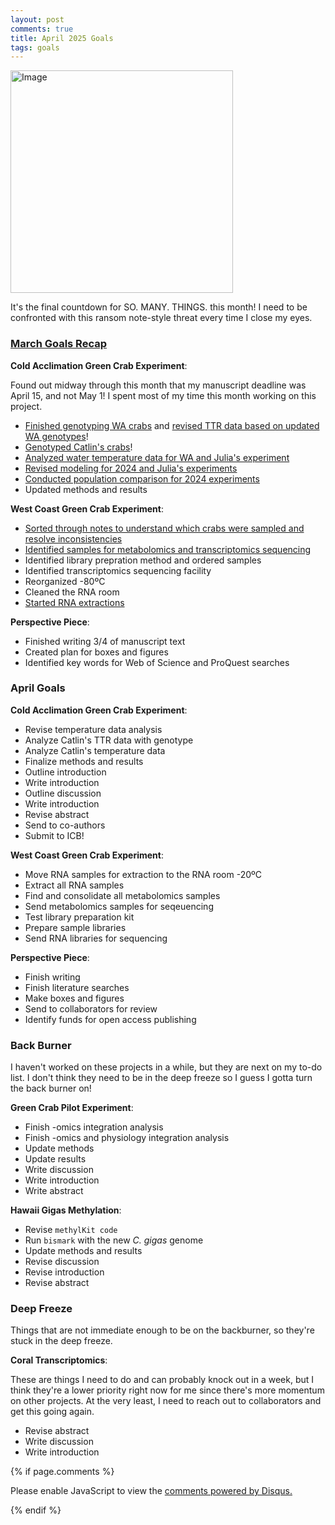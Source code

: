 ```yaml
---
layout: post
comments: true
title: April 2025 Goals
tags: goals
---
```


<img width="356" alt="Image" src="https://github.com/user-attachments/assets/0e2715dc-0261-46a6-a654-5b39380a01e9" />

It's the final countdown for SO. MANY. THINGS. this month! I need to be confronted with this ransom note-style threat every time I close my eyes.

### [March Goals Recap](https://yaaminiv.github.io/March-2025-Goals/)

**Cold Acclimation Green Crab Experiment**:

Found out midway through this month that my manuscript deadline was April 15, and not May 1! I spent most of my time this month working on this project.

- [Finished genotyping WA crabs](https://yaaminiv.github.io/Green-Crab-Experiment-2024-Part34/) and [revised TTR data based on updated WA genotypes](https://yaaminiv.github.io/Green-Crab-Experiment-2024-Part35/)!
- [Genotyped Catlin's crabs](https://yaaminiv.github.io/Green-Crab-Experiment-2024-Part37/)!
- [Analyzed water temperature data for WA and Julia's experiment](https://yaaminiv.github.io/Green-Crab-Experiment-2024-Part38/)
- [Revised modeling for 2024 and Julia's experiments](https://yaaminiv.github.io/Green-Crab-Experiment-2024-Part39/)
- [Conducted population comparison for 2024 experiments](https://yaaminiv.github.io/Green-Crab-Experiment-2024-Part40/)
- Updated methods and results

**West Coast Green Crab Experiment**:

- [Sorted through notes to understand which crabs were sampled and resolve inconsistencies](https://yaaminiv.github.io/Green-Crab-Experiment-2023-Part59/)
- [Identified samples for metabolomics and transcriptomics sequencing](https://yaaminiv.github.io/Green-Crab-Experiment-2023-Part59/)
- Identified library prepration method and ordered samples
- Identified transcriptomics sequencing facility
- Reorganized -80ºC
- Cleaned the RNA room
- [Started RNA extractions](https://yaaminiv.github.io/Green-Crab-Experiment-2023-Part60/)

**Perspective Piece**:

- Finished writing 3/4 of manuscript text
- Created plan for boxes and figures
- Identified key words for Web of Science and ProQuest searches

### April Goals

**Cold Acclimation Green Crab Experiment**:

- Revise temperature data analysis
- Analyze Catlin's TTR data with genotype
- Analyze Catlin's temperature data
- Finalize methods and results
- Outline introduction
- Write introduction
- Outline discussion
- Write introduction
- Revise abstract
- Send to co-authors
- Submit to ICB!

**West Coast Green Crab Experiment**:

- Move RNA samples for extraction to the RNA room -20ºC
- Extract all RNA samples
- Find and consolidate all metabolomics samples
- Send metabolomics samples for seqeuencing
- Test library preparation kit
- Prepare sample libraries
- Send RNA libraries for sequencing

**Perspective Piece**:

- Finish writing
- Finish literature searches
- Make boxes and figures
- Send to collaborators for review
- Identify funds for open access publishing

### Back Burner

I haven't worked on these projects in a while, but they are next on my to-do list. I don't think they need to be in the deep freeze so I guess I gotta turn the back burner on!

**Green Crab Pilot Experiment**:

- Finish -omics integration analysis
- Finish -omics and physiology integration analysis
- Update methods
- Update results
- Write discussion
- Write introduction
- Write abstract

**Hawaii Gigas Methylation**:

- Revise `methylKit code`
- Run `bismark` with the new *C. gigas* genome
- Update methods and results
- Revise discussion
- Revise introduction
- Revise abstract

### Deep Freeze

Things that are not immediate enough to be on the backburner, so they're stuck in the deep freeze.

**Coral Transcriptomics**:

These are things I need to do and can probably knock out in a week, but I think they're a lower priority right now for me since there's more momentum on other projects. At the very least, I need to reach out to collaborators and get this going again.

- Revise abstract
- Write discussion
- Write introduction

{% if page.comments %}

<div id="disqus_thread"></div>
<script>

/**
*  RECOMMENDED CONFIGURATION VARIABLES: EDIT AND UNCOMMENT THE SECTION BELOW TO INSERT DYNAMIC VALUES FROM YOUR PLATFORM OR CMS.
*  LEARN WHY DEFINING THESE VARIABLES IS IMPORTANT: https://disqus.com/admin/universalcode/#configuration-variables*/
/*
var disqus_config = function () {
this.page.url = PAGE_URL;  // Replace PAGE_URL with your page's canonical URL variable
this.page.identifier = PAGE_IDENTIFIER; // Replace PAGE_IDENTIFIER with your page's unique identifier variable
};
*/
(function() { // DON'T EDIT BELOW THIS LINE
var d = document, s = d.createElement('script');
s.src = 'https://the-responsible-grad-student.disqus.com/embed.js';
s.setAttribute('data-timestamp', +new Date());
(d.head || d.body).appendChild(s);
})();
</script>
<noscript>Please enable JavaScript to view the <a href="https://disqus.com/?ref_noscript">comments powered by Disqus.</a></noscript>

{% endif %}

<script id="dsq-count-scr" src="//the-responsible-grad-student.disqus.com/count.js" async></script>
